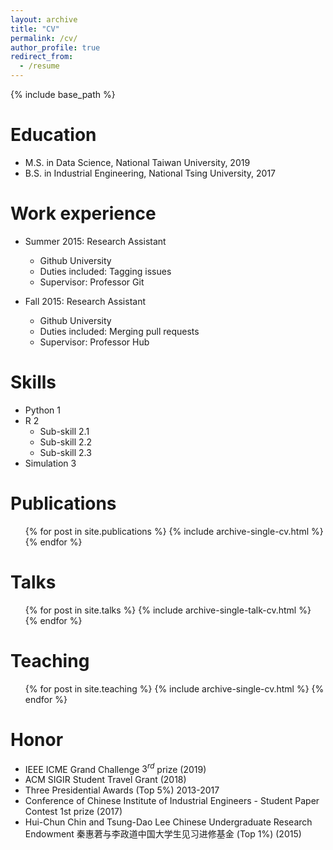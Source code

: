 ```yaml
---
layout: archive
title: "CV"
permalink: /cv/
author_profile: true
redirect_from:
  - /resume
---
```


{% include base_path %}

Education
======
* M.S. in Data Science, National Taiwan University, 2019
* B.S. in Industrial Engineering, National Tsing University, 2017

Work experience
======
* Summer 2015: Research Assistant
  * Github University
  * Duties included: Tagging issues
  * Supervisor: Professor Git

* Fall 2015: Research Assistant
  * Github University
  * Duties included: Merging pull requests
  * Supervisor: Professor Hub
  
Skills
======
* Python 1
* R 2
  * Sub-skill 2.1
  * Sub-skill 2.2
  * Sub-skill 2.3
* Simulation 3

Publications
======
  <ul>{% for post in site.publications %}
    {% include archive-single-cv.html %}
  {% endfor %}</ul>
  
Talks
======
  <ul>{% for post in site.talks %}
    {% include archive-single-talk-cv.html %}
  {% endfor %}</ul>
  
Teaching
======
  <ul>{% for post in site.teaching %}
    {% include archive-single-cv.html %}
  {% endfor %}</ul>
  
Honor
======
* IEEE ICME Grand Challenge $3^{rd}$ prize (2019)
* ACM SIGIR Student Travel Grant (2018) 
* Three Presidential Awards (Top 5%) 2013-2017
* Conference of Chinese Institute of Industrial Engineers - Student Paper Contest 1st prize (2017)
* Hui-Chun Chin and Tsung-Dao Lee Chinese Undergraduate Research Endowment 秦惠莙与李政道中国大学生见习进修基金 (Top 1%) (2015)
